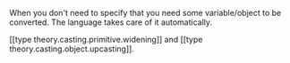 


When you don't need to specify that you need some variable/object to be converted. The language takes care of it automatically.

[[type theory.casting.primitive.widening]] and [[type theory.casting.object.upcasting]].